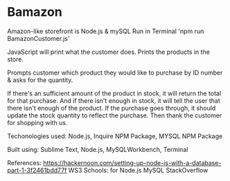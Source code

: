 # Bamazon
Amazon-like storefront is Node.js & mySQL 
Run in Terminal 'npm run BamazonCustomer.js'

JavaScript will print what the customer does. Prints the products in the store.

Prompts customer which product they would like to purchase by ID number & asks for the quantity.

If there's an sufficient amount of the product in stock, it will return the total for that purchase.
And if there isn't enough in stock, it will tell the user that there isn't enough of the product.
If the purchase goes through, it should update the stock quantity to reflect the purchase.
Then thank the customer for shopping with us. 

Techonologies used:
Node.js, Inquire NPM Package, MYSQL NPM Package

Built using:
Sublime Text, Node.js, MySQLWorkbench, Terminal

References:
https://hackernoon.com/setting-up-node-js-with-a-database-part-1-3f2461bdd77f
WS3 Schools: for Node.js MySQL
StackOverflow
